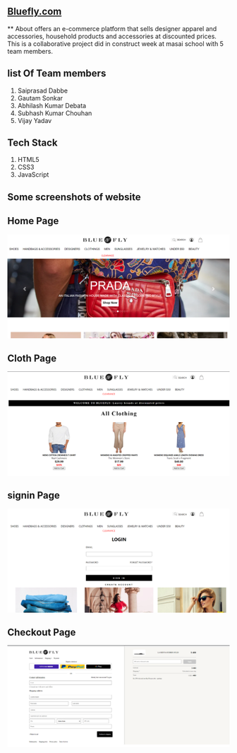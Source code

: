 
## [Bluefly.com ](https://6575c15560878829e10f0f89--flourishing-bombolone-2f6fa8.netlify.app/)

** About offers an e-commerce platform that sells designer apparel and accessories, household products and accessories at discounted prices. This is a collaborative project did in construct week at masai school with 5 team members.

## list Of Team members
<ol>
<li>Saiprasad Dabbe</li>
<li>Gautam Sonkar</li>
<li>Abhilash Kumar Debata</li>
<li>Subhash Kumar Chouhan</li>
<li>Vijay Yadav</li>
</ol>

## Tech Stack

<ol>
<li>HTML5</li>
<li>CSS3</li>
<li>JavaScript</li>
</ol>

## Some screenshots of website

## Home Page

<img src="./screeshots/home.png"/>

## Cloth Page

<img src="./screeshots/cloth.png"/>

## signin Page
<img src="./screeshots/signin.png"/>

## Checkout Page

<img src="./screeshots/checkout.png"/>




